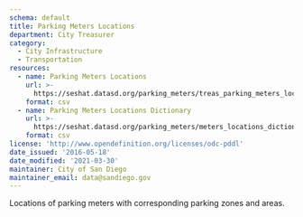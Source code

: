 ```yaml
---
schema: default
title: Parking Meters Locations
department: City Treasurer
category:
  - City Infrastructure
  - Transportation
resources:
  - name: Parking Meters Locations
    url: >-
      https://seshat.datasd.org/parking_meters/treas_parking_meters_loc_datasd_v1.csv
    format: csv
  - name: Parking Meters Locations Dictionary
    url: >-
      https://seshat.datasd.org/parking_meters/meters_locations_dictionary_datasd.csv
    format: csv
license: 'http://www.opendefinition.org/licenses/odc-pddl'
date_issued: '2016-05-18'
date_modified: '2021-03-30'
maintainer: City of San Diego
maintainer_email: data@sandiego.gov
---
```

Locations of parking meters with corresponding parking zones and areas.
